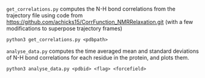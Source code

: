 ```get_correlations.py``` computes the N-H bond correlations from the trajectory file using code from 
https://github.com/achicks15/CorrFunction_NMRRelaxation.git (with a few modifications to superpose trajectory frames)
```
python3 get_correlations.py <pdbpath>
```

```analyse_data.py``` computes the time averaged mean and standard deviations of N-H bond correlations for each residue in the protein, and plots them.
```
python3 analyse_data.py <pdbid> <flag> <forcefield>
```
